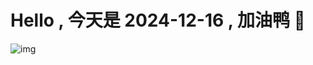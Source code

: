 
# Hello , 今天是 2024-12-16 , 加油鸭 🤭

![img](https://v1.jinrishici.com/all.svg?font-size=18&spacing=4)

